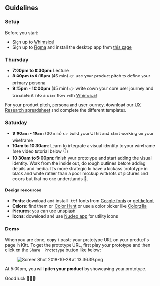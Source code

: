 ## Guidelines

### Setup
Before you start:

- Sign up to [Whimsical](https://whimsical.co)
- Sign up to [Figma](https://www.figma.com/) and install the desktop app from [this page](https://www.figma.com/downloads/)

### Thursday

- **7:00pm to 8:30pm**: Lecture
- **8:30pm to 9:15pm** (45 min) 👉 use your product pitch to define your primary persona
- **9:15pm - 10:00pm** (45 min) 👉 write down your core user journey and translate it into a user flow with [Whimsical](https://whimsical.co)

For your product pitch, persona and user journey, download our [UX Research spreadsheet](https://github.com/dounan1/china-product/blob/master/01-design/exercises/UXResearch.xlsx?raw=true) and complete the different templates. 

### Saturday

- **9:00am - 10am** (60 min) 👉 build your UI kit and start working on your wireframe
- **10am to 10:30am**: Learn to integrate a visual identity to your wireframe (see video tutorial below 👇)
- **10:30am to 5:00pm**: finish your prototype and start adding the visual identity. Work from the inside out, do rough outlines before adding details and media. It's more strategic to have a kickass prototype in black and white rather than a poor mockup with lots of pictures and colors but that no one understands 😬.

#### Design resources

- **Fonts**: download and install `.ttf` fonts from [Google fonts](https://fonts.google.com/) or [getthefont](https://www.getthefont.com/)
- **Colors**: find them on [Color Hunt](https://colorhunt.co/) or use a color picker like [Colorzilla](http://www.colorzilla.com/)
- **Pictures**: you can use [unsplash](https://unsplash.com/)
- **Icons**: download and use [Nucleo app](https://nucleoapp.com/) for utility icons

### Demo
When you are done, copy / paste your prototype URL on your product's page in Kitt. To get the prototype URL, first play your prototype and then click on the `Share  Prototype` button like below:

<figure style="width: 100%">
  <img alt="Screen Shot 2018-10-28 at 13.36.39.png" src="https://wagon-rc3.s3.eu-west-1.amazonaws.com/p23uzJ9h6DUHZzG1E1dNyAWA">
</figure>

At 5:00pm, you will **pitch your product** by showcasing your prototype.

Good luck 🚀🚀🚀!
